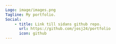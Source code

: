 ```yaml
---
Logo: image/images.png
Tagline: My portfolio.
Social:
    - title: Link till sidans github repo.
      url: https://github.com/josj24/portfolio
      icon: github
---
```

